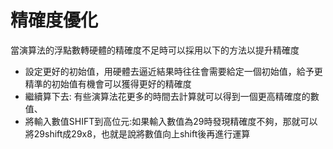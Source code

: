 # 精確度優化
當演算法的浮點數轉硬體的精確度不足時可以採用以下的方法以提升精確度
- 設定更好的初始值，用硬體去逼近結果時往往會需要給定一個初始值，給予更精準的初始值有機會可以獲得更好的精確度
- 繼續算下去: 有些演算法花更多的時間去計算就可以得到一個更高精確度的數值、
- 將輸入數值SHIFT到高位元:如果輸入數值為29時發現精確度不夠，那就可以將29shift成29x8，也就是說將數值向上shift後再進行運算